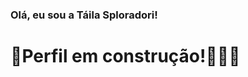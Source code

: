 ### Olá, eu sou a Táila Sploradori!

<h1>🚧Perfil em construção!👷🏼‍♀️</h1>

<!-- <div align="left">
  <a href="https://github.com/TailaDS">
  <img height="180em" src="https://github-readme-stats.vercel.app/api?username=TailaDS&show_icons=true&theme=codeSTACKr&include_all_commits=true&count_private=true"/>
  <img height="180em" src="https://github-readme-stats.vercel.app/api/top-langs/?username=TailaDS&layout=compact&langs_count=7&theme=codeSTACKr"/>
</div> -->
  
<!-- <div align="right">
  <img align="right" alt="Taila-Bitmoji" height="150" style="border-radius:50px;" src="https://files.slack.com/files-pri/TMDDFEPFU-F03CAAC1SBC/espresso_drink.png">
</div> -->

<!-- ### Sobre mim:
- 🔭 Estudante de Desenvolvimento Web na Trybe (out/2021 a out/2022)
- 🌱 Atualmente estou no módulo de BackEnd, aprendendo MySQL
- 😄 Pronomes: ela/dela -->

  <!-- <div>
      ![Snake animation](https://github.com/TailaDS/TailaDS/blob/output/github-contribution-grid-snake.svg)
  </div> -->
